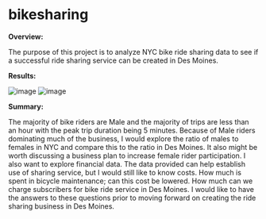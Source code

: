 # bikesharing

**Overview:**

The purpose of this project is to analyze NYC bike ride sharing data to see if a successful ride sharing service can be created in Des Moines. 

**Results:**

![image](https://user-images.githubusercontent.com/96017493/162626016-a55eb4d9-798f-4c78-9eba-7cd6b5e6a805.png)
![image](https://user-images.githubusercontent.com/96017493/162626054-a0f4d17d-10bc-4945-b93b-028f45427cbf.png)

**Summary:**

The majority of bike riders are Male and the majority of trips are less than an hour with the peak trip duration being 5 minutes. Because of Male riders dominating much of the business, I would explore the ratio of males to females in NYC and compare this to the ratio in Des Moines. It also might be worth discussing a business plan to increase female rider participation. I also want to explore financial data. The data provided can help establish use of sharing service, but I would still like to know costs. How much is spent in bicycle maintenance; can this cost be lowered. How much can we charge subscribers for bike ride service in Des Moines. I would like to have the answers to these questions prior to moving forward on creating the ride sharing business in Des Moines.    
